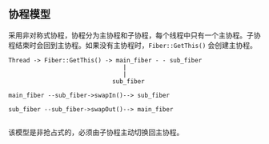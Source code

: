 ## 协程模型

采用非对称式协程，协程分为主协程和子协程，每个线程中只有一个主协程。子协程结束时会回到主协程。如果没有主协程时，`Fiber::GetThis()` 会创建主协程。

```
Thread -> Fiber::GetThis() -> main_fiber - - sub_fiber
                                |
                                |
                             sub_fiber

main_fiber --sub_fiber->swapIn()--> sub_fiber

sub_fiber --sub_fiber->swapOut()--> main_fiber
                
```

该模型是非抢占式的，必须由子协程主动切换回主协程。